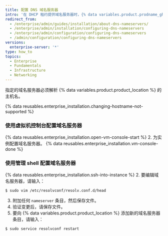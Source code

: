 ```yaml
---
title: 配置 DNS 域名服务器
intro: '在 DHCP 租约提供域名服务器时，{% data variables.product.prodname_ghe_server %} 将为 DNS 设置使用动态主机配置协议 (DHCP)。 如果域名服务器不是由动态主机配置协议 (DHCP) 租约提供，或者您需要使用特定的 DNS 设置，可以手动指定域名服务器。'
redirect_from:
  - /enterprise/admin/guides/installation/about-dns-nameservers/
  - /enterprise/admin/installation/configuring-dns-nameservers
  - /enterprise/admin/configuration/configuring-dns-nameservers
  - /admin/configuration/configuring-dns-nameservers
versions:
  enterprise-server: '*'
type: how_to
topics:
  - Enterprise
  - Fundamentals
  - Infrastructure
  - Networking
---
```

指定的域名服务器必须解析 {% data variables.product.product_location %} 的主机名。

{% data reusables.enterprise_installation.changing-hostname-not-supported %}

### 使用虚拟机控制台配置域名服务器

{% data reusables.enterprise_installation.open-vm-console-start %}
2. 为实例配置域名服务器。
{% data reusables.enterprise_installation.vm-console-done %}

### 使用管理 shell 配置域名服务器

{% data reusables.enterprise_installation.ssh-into-instance %}
2. 要编辑域名服务器，请输入：
  ```shell
  $ sudo vim /etc/resolvconf/resolv.conf.d/head
  ```
3. 附加任何 `nameserver` 条目，然后保存文件。
4. 验证变更后，请保存文件。
5. 要向 {% data variables.product.product_location %} 添加新的域名服务器条目，请输入：
  ```shell
  $ sudo service resolvconf restart
  ```
